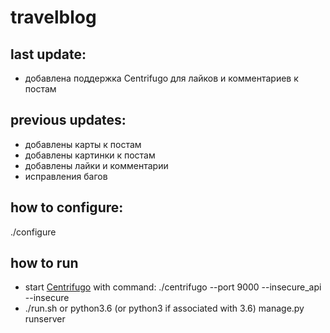 # travelblog

## last update:
- добавлена поддержка Centrifugo для лайков и комментариев к постам

## previous updates:
- добавлены карты к постам
- добавлены картинки к постам
- добавлены лайки и комментарии
- исправления багов

## how to configure:
./configure

## how to run
- start [Centrifugo](https://github.com/centrifugal/centrifugo/releases/) with command:
./centrifugo --port 9000 --insecure_api --insecure
- ./run.sh
    or
python3.6 (or python3 if associated with 3.6) manage.py runserver

